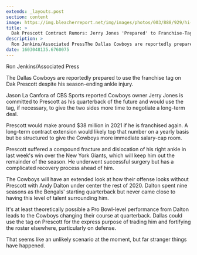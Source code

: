 ```yaml
--- 
extends: _layouts.post 
section: content 
image: https://img.bleacherreport.net/img/images/photos/003/888/929/hi-res-caa5eca46fa42f6c83e582c212b89cc5_crop_exact.jpg?w=1200&h=1200&q=75 
title: > 
  Dak Prescott Contract Rumors: Jerry Jones 'Prepared' to Franchise-Tag Cowboys QB 
description: > 
  Ron Jenkins/Associated PressThe Dallas Cowboys are reportedly prepared to use the franchise tag on Dak Prescott despite his season-ending ankle injury.A long-term contract extension would likely top that number on a yearly basis but be structured to give the Cowboys more immediate salary-cap room.The Cowboys will have an extended look at how their offense looks without Prescott with Andy Dalton under center the rest of 2020.It's at least theoretically possible a Pro Bowl-level performance from Dalton leads to the Cowboys changing their course at quarterback.Dallas could use the tag on Prescott for the express purpose of trading him and fortifying the roster elsewhere, particularly on defense. 
date: 1603048135.6760075 
--- 
```

Ron Jenkins/Associated Press

The Dallas Cowboys are reportedly prepared to use the franchise tag on Dak Prescott despite his season-ending ankle injury.

Jason La Canfora of CBS Sports reported Cowboys owner Jerry Jones is committed to Prescott as his quarterback of the future and would use the tag, if necessary, to give the two sides more time to negotiate a long-term deal.

Prescott would make around $38 million in 2021 if he is franchised again. A long-term contract extension would likely top that number on a yearly basis but be structured to give the Cowboys more immediate salary-cap room.

Prescott suffered a compound fracture and dislocation of his right ankle in last week's win over the New York Giants, which will keep him out the remainder of the season. He underwent successful surgery but has a complicated recovery process ahead of him.

The Cowboys will have an extended look at how their offense looks without Prescott with Andy Dalton under center the rest of 2020. Dalton spent nine seasons as the Bengals' starting quarterback but never came close to having this level of talent surrounding him.

It's at least theoretically possible a Pro Bowl-level performance from Dalton leads to the Cowboys changing their course at quarterback. Dallas could use the tag on Prescott for the express purpose of trading him and fortifying the roster elsewhere, particularly on defense.

That seems like an unlikely scenario at the moment, but far stranger things have happened.